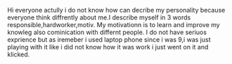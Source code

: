 Hi everyone actully i do not know how can decribe my personality because everyone think diffrently about me.I describe myself in 3 words responsible,hardworker,motiv.
My motivationn is to learn and improve my knowleg also cominication with differnt people.
I do not have seriuos exprience but as iremeber i used laptop phone since i was 9,i was just playing with it like i did not know how it was work i just went on it and klicked.
